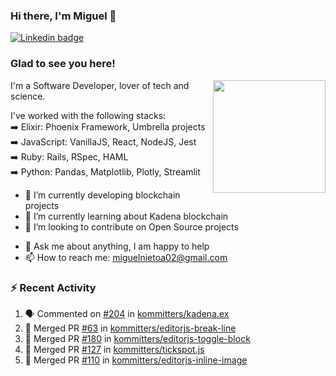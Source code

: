 ### Hi there, I'm Miguel 👋

<a href="https://linkedin.com/in/miguelnietoa/" target="_blank" rel="noopener noreferrer">
  <img src="https://img.shields.io/badge/-LinkedIn-0e76a8?style=flat-square&logo=Linkedin&logoColor=white" alt="Linkedin badge">
</a>
<!-- [![Website Badge](https://img.shields.io/badge/Website-3b5998?style=flat-square&logo=google-chrome&logoColor=white)](#notavailablenow#) 

<img src="https://i.imgur.com/tbrLrt5.gif" width=400 alt="Coding GIF" align="right"/>
-->


### Glad to see you here!
<a href="https://github.com/miguelnietoa"><img src="https://github-readme-stats.vercel.app/api?username=miguelnietoa&show_icons=true&hide_border=true&count_private=true&include_all_commits=true&theme=tokyonight" height="180em" align="right"/></a>
I'm a Software Developer, lover of tech and science. 

I've worked with the following stacks:\
➡️ Elixir: Phoenix Framework, Umbrella projects\
➡️ JavaScript: VanillaJS, React, NodeJS, Jest\
➡️ Ruby: Rails, RSpec, HAML\
➡️ Python: Pandas, Matplotlib, Plotly, Streamlit

- 🔭 I’m currently developing blockchain projects
- 🌱 I’m currently learning about Kadena blockchain
- 👯 I’m looking to contribute on Open Source projects
<!-- 
- 😄 I just finished a Machine Learning course! 
- 🤔 I’m looking for help with ...
-->
- 💬 Ask me about anything, I am happy to help
- 📫 How to reach me: miguelnietoa02@gmail.com


### ⚡ Recent Activity

<!--START_SECTION:activity-->
1. 🗣 Commented on [#204](https://github.com/kommitters/kadena.ex/issues/204) in [kommitters/kadena.ex](https://github.com/kommitters/kadena.ex)
2. 🎉 Merged PR [#63](https://github.com/kommitters/editorjs-break-line/pull/63) in [kommitters/editorjs-break-line](https://github.com/kommitters/editorjs-break-line)
3. 🎉 Merged PR [#180](https://github.com/kommitters/editorjs-toggle-block/pull/180) in [kommitters/editorjs-toggle-block](https://github.com/kommitters/editorjs-toggle-block)
4. 🎉 Merged PR [#127](https://github.com/kommitters/tickspot.js/pull/127) in [kommitters/tickspot.js](https://github.com/kommitters/tickspot.js)
5. 🎉 Merged PR [#110](https://github.com/kommitters/editorjs-inline-image/pull/110) in [kommitters/editorjs-inline-image](https://github.com/kommitters/editorjs-inline-image)
<!--END_SECTION:activity-->
